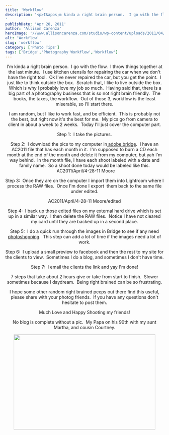 ```yaml
---
title: 'Workflow'
description: '<p>I&apos;m kinda a right brain person.  I go with the flow.  I throw things together at the last minute.  I [&hellip;]</p>
'
publishDate: 'Apr 28, 2011'
author: 'Allison Carenza'
heroImage: '//www.allisoncarenza.com/studio/wp-content/uploads/2011/04/pap90th-900x605.jpg'
alt: 'Workflow'
slug: 'workflow'
category: ['Photo Tips']
tags: ['Bridge','Photography Workflow','Workflow']
---
```


<p style="text-align: center;">I&apos;m kinda a right brain person.  I go with the flow.  I throw things together at the last minute.  I use kitchen utensils for repairing the car when we don&apos;t have the right tool.  Ok I&apos;ve never repaired the car, but you get the point.  I just like to think outside the box.  Scratch that, I like to live outside the box.  Which is why I probably love my job so much.  Having said that, there is a big part of a photography business that is so not right brain friendly.  The books, the taxes, the workflow.  Out of those 3, workflow is the least miserable, so I&apos;ll start there.</p>
<p style="text-align: center;">I am random, but I like to work fast, and be efficient.  This is probably not the best, but right now it&apos;s the best for me.  My pics go from camera to client in about a week to 2 weeks.  Today I&apos;ll just cover the computer part.</p>
<p style="text-align: center;">Step 1:  I take the pictures.</p>
<p style="text-align: center;">Step 2:  I download the pics to my computer in<a href="http://www.adobe.com/products/bridge.html"> adobe bridge</a>.  I have an AC2011 file that has each month in it.  I&apos;m supposed to burn a CD each month at the end of the month and delete it from my computer, but yah I&apos;m way behind.  In the month file, I have each shoot labeled with a date and family name.  So a shoot done today would be labeled like this.   AC2011/April/4-28-11 Moore</p>
<p style="text-align: center;">Step 3:  Once they are on the computer I import them into Lightroom where I process the RAW files.  Once I&apos;m done I export  them back to the same file under edited.</p>
<p style="text-align: center;">AC2011/April/4-28-11 Moore/edited</p>
<p style="text-align: center;">Step 4:  I back up those edited files on my external hard drive which is set up in a similar way.  I then delete the RAW files.  Notice I have not cleared my card until they are backed up in a second place.</p>
<p style="text-align: center;">Step 5:  I do a quick run through the images in Bridge to see if any need <a href="http://www.adobe.com/products/photoshop.html?sdid=FIGGA&amp;skwcid=TC|22182|CS4%20photoshop||S|b|7503287058">photoshopping</a>.  This step can add a lot of time if the images need a lot of work.</p>
<p style="text-align: center;">Step 6:  I upload a small preview to facebook and then the rest to my site for the clients to view.  Sometimes I do a blog, and sometimes I don&apos;t have time.</p>
<p style="text-align: center;">Step 7:  I email the clients the link and yay I&apos;m done!</p>
<p style="text-align: center;">7 steps that take about 2 hours give or take from start to finish.  Slower sometimes because I daydream.  Being right brained can be so frustrating.</p>
<p style="text-align: center;">I hope some other random right brained peeps out there find this useful, please share with your photog friends.  If you have any questions don&apos;t hesitate to post them.</p>
<p style="text-align: center;">Much Love and Happy Shooting my friends!</p>
<p style="text-align: center;">No blog is complete without a pic.  My Papa on his 90th with my aunt Martha, and cousin Courtney.</p>
<p style="text-align: center;"><a rel="attachment wp-att-2192" href="http://www.allisoncarenza.com/archives/workflow/allisoncarenzaphotographyfineartmaternitynewbornschildrenseniorportraitsfamilyportraitsboudoirphotography-wordpress-2011-04-29-xml_-txt/"></a><a rel="attachment wp-att-2192" href="http://www.allisoncarenza.com/archives/workflow/allisoncarenzaphotographyfineartmaternitynewbornschildrenseniorportraitsfamilyportraitsboudoirphotography-wordpress-2011-04-29-xml_-txt/"><img class="aligncenter size-large wp-image-2192" title="pap90th" src="http://www.allisoncarenza.com/studio/wp-content/uploads/2011/04/pap90th-900x605.jpg" alt="" width="450" height="302" /></a></p>
